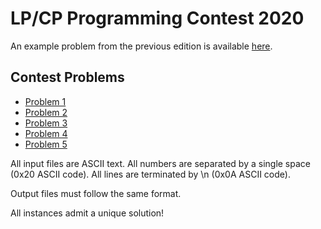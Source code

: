 # LP/CP Programming Contest 2020

An example problem from the previous edition is available [here](billykid.md).

## Contest Problems

* [Problem 1](problem-1)
* [Problem 2](problem-2)
* [Problem 3](problem-3)
* [Problem 4](problem-4)
* [Problem 5](problem-5)

All input files are ASCII text.
All numbers are separated by a single space (0x20 ASCII code).
All lines are terminated by \n (0x0A ASCII code).

Output files must follow the same format.

All instances admit a unique solution!
